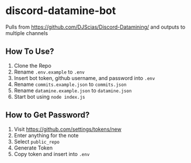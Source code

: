 # discord-datamine-bot
Pulls from https://github.com/DJScias/Discord-Datamining/ and outputs to multiple channels

## How To Use?
1) Clone the Repo
2) Rename `.env.example` to `.env`
3) Insert bot token, github username, and password into `.env`
4) Rename `commits.example.json` to `commits.json`
5) Rename `datamine.example.json` to `datamine.json`
6) Start bot using `node index.js`

## How to Get Password?
1) Visit https://github.com/settings/tokens/new
2) Enter anything for the note
3) Select `public_repo`
4) Generate Token
5) Copy token and insert into `.env`
